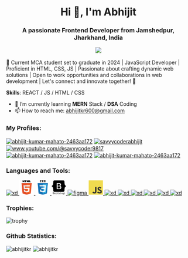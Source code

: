 <h1 align="center">Hi 👋, I'm Abhijit</h1>
<h3 align="center">A passionate Frontend Developer from Jamshedpur, Jharkhand, India</h3>

<div align="center">

![](https://komarev.com/ghpvc/?username=AbhijitKr&style=for-the-badge&color=brightgreen)

</div>

👋 Current MCA student set to graduate in 2024 | JavaScript Developer | Proficient in HTML, CSS, JS | Passionate about crafting dynamic web solutions | Open to work opportunities and collaborations in web development | Let's connect and innovate together! 🚀

**Skills**: REACT / JS / HTML / CSS

<!-- - 🔭 I’m currently working on ([Quantum Bazaar](https://github.com/Abhijitkr/QuantumBazaar)) -->
- 🌱 I’m currently learning **MERN** Stack / **DSA** Coding
- 📫 How to reach me: abhijitkr600@gmail.com

<!-- - 💻 Here is my **[Codepen](https://codepen.io/abhijit-kumar-mahato-the-vuer)** -->

<!-- - ⚡ Fun fact **I am also a Gamer** -->

### My Profiles:

<p>
<a href="https://linkedin.com/in/abhijit-kumar-mahato-2463aa172" target="blank"><img align="center" src="https://raw.githubusercontent.com/rahuldkjain/github-profile-readme-generator/master/src/images/icons/Social/linked-in-alt.svg" alt="abhijit-kumar-mahato-2463aa172" height="30" width="40" /></a>
<a href="https://fb.com/savvycoderabhijit" target="blank"><img align="center" src="https://raw.githubusercontent.com/rahuldkjain/github-profile-readme-generator/master/src/images/icons/Social/facebook.svg" alt="savvycoderabhijit" height="30" width="40" /></a>
<a href="https://www.youtube.com/@savvycoder9817" target="blank"><img align="center" src="https://clipart.info/images/ccovers/1590430652red-youtube-logo-png-xl.png" alt="www.youtube.com/@savvycoder9817" height="30" width="40" /></a>
<a href="https://www.codingninjas.com/studio/profile/AbhijitKr" target="blank"><img align="center" src="https://ninjasfiles.s3.amazonaws.com/asset_0000000000000030_1550710829_ninjasicon.png" alt="abhijit-kumar-mahato-2463aa172" height="30" width="30" /></a>
<a href="https://leetcode.com/AbhijitKrMa/" target="blank"><img align="center" src="https://leetcode.com/static/images/LeetCode_logo.png" alt="abhijit-kumar-mahato-2463aa172" height="40" width="40" /></a>
</p>

### Languages and Tools:

<p> 
<a href="https://en.wikipedia.org/wiki/C++" target="_blank"> <img src="https://reach-robotics.github.io/reach_robotics_sdk/_images/ISO_C++_Logo.png" alt="xd" width="40" height="40"/> </a> 
<a href="https://www.w3schools.com/html/" target="_blank"> <img src="https://raw.githubusercontent.com/devicons/devicon/master/icons/html5/html5-original-wordmark.svg" alt="html5" width="40" height="40"/> </a> 
<a href="https://www.w3schools.com/css/" target="_blank"> <img src="https://raw.githubusercontent.com/devicons/devicon/master/icons/css3/css3-original-wordmark.svg" alt="css3" width="40" height="40"/> </a> 
<a href="https://getbootstrap.com" target="_blank"> <img src="https://raw.githubusercontent.com/devicons/devicon/master/icons/bootstrap/bootstrap-plain-wordmark.svg" alt="bootstrap" width="40" height="40"/> </a> 
<!-- <a href="https://www.photoshop.com/en" target="_blank"> <img src="https://raw.githubusercontent.com/devicons/devicon/master/icons/photoshop/photoshop-line.svg" alt="photoshop" width="40" height="40"/> </a> 
<a href="https://www.adobe.com/products/xd.html" target="_blank"> <img src="https://cdn.worldvectorlogo.com/logos/adobe-xd.svg" alt="xd" width="40" height="40"/> </a> -->
<a href="https://www.figma.com/" target="_blank"> <img src="https://www.vectorlogo.zone/logos/figma/figma-icon.svg" alt="figma" width="40" height="40"/> </a> 
<a href="https://developer.mozilla.org/en-US/docs/Web/JavaScript" target="_blank"> <img src="https://raw.githubusercontent.com/devicons/devicon/master/icons/javascript/javascript-original.svg" alt="javascript" width="40" height="40"/> </a> 
<a href="https://react.dev/" target="_blank"> <img src="https://th.bing.com/th/id/R.f81a6f373c244b1f70f4b7402b5ab372?rik=rbXh4ieLuKt%2bmA&riu=http%3a%2f%2flogos-download.com%2fwp-content%2fuploads%2f2016%2f09%2fReact_logo_logotype_emblem.png&ehk=QhGOkKcUKCU7FBQgHOajOiJqJBACUTD2Ni6LsfqzCEA%3d&risl=&pid=ImgRaw&r=0" alt="xd" width="45" height="40"/> </a> 
<a href="https://redux.js.org/" target="_blank"> <img src="https://th.bing.com/th/id/OIP.glH-dtdIeiiwdgNRWzAJZAHaHD?pid=ImgDet&rs=1" alt="xd" width="45" height="40"/> </a> 
<a href="https://tailwindcss.com/" target="_blank"> <img src="https://www.scottbrady91.com/img/logos/tailwind.png" alt="xd" width="40" height="40"/> </a> 
<a href="https://nodejs.org/en" target="_blank"> <img src="https://logos-download.com/wp-content/uploads/2016/09/Node_logo_NodeJS.png" alt="xd" width="70" height="40"/> </a> 
<a href="https://www.npmjs.com/package/express" target="_blank"> <img src="https://camo.githubusercontent.com/0566752248b4b31b2c4bdc583404e41066bd0b6726f310b73e1140deefcc31ac/68747470733a2f2f692e636c6f756475702e636f6d2f7a6659366c4c376546612d3330303078333030302e706e67" alt="xd" width="115" height="40"/> </a> 
<a href="https://www.mongodb.com/" target="_blank"> <img src="https://pluspng.com/img-png/logo-mongodb-png-mongodb-logo-png-400.png" alt="xd" width="55" height="40"/> </a> 
</p>

### Trophies:

![trophy](https://github-profile-trophy.vercel.app/?username=AbhijitKr&title=Commit,Experience,PullRequest,Repositories,Followers&no-bg=true&margin-w=20&column=5)

### Github Statistics:

<p><img align="left" style="margin-right: 5px" src="https://github-readme-stats.vercel.app/api/top-langs?username=abhijitkr&show_icons=true&locale=en&layout=compact" alt="abhijitkr" /></p>

<p><img src="https://github-readme-streak-stats.herokuapp.com/?user=abhijitkr" alt="abhijitkr" height="164px"/>

<!-- <p>&nbsp;<img align="center" src="https://github-readme-stats.vercel.app/api?username=abhijitkr&show_icons=true&locale=en" alt="abhijitkr" /></p> -->

<!-- [![trophy](https://github-profile-trophy.vercel.app/?username=AbhijitKr)](https://github.com/AbhijitKr/github-profile-trophy) -->

</p>

<!-- ![Abhijit's github activity graph](https://github-readme-activity-graph.vercel.app/graph?username=Abhijitkr&theme=github-compact&bg_color=transparent) -->
